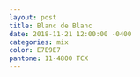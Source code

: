 ```yaml
---
layout: post
title: Blanc de Blanc
date: 2018-11-21 12:00:00 -0400
categories: mix
color: E7E9E7
pantone: 11-4800 TCX
---
```

